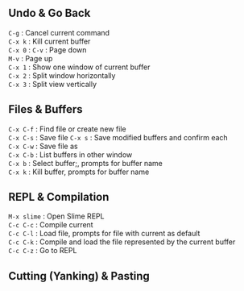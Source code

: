 ## Undo & Go Back ##
`C-g` : Cancel current command \
`C-x k` : Kill current buffer \
`C-x 0` : 
`C-v` : Page down \
`M-v` : Page up \
`C-x 1` : Show one window of current buffer \
`C-x 2` : Split window horizontally \
`C-x 3` : Split view vertically 

## Files & Buffers ##
`C-x C-f` : Find file or create new file \
`C-x C-s` : Save file
`C-x s` : Save modified buffers and confirm each \
`C-x C-w` : Save file as \
`C-x C-b` : List buffers in other window \
`C-x b` : Select buffer;, prompts for buffer name \
`C-x k` : Kill buffer, prompts for buffer name 

## REPL & Compilation ##
`M-x slime` : Open Slime REPL \
`C-c C-c` : Compile current \
`C-c C-l` : Load file, prompts for file with current as default \
`C-c C-k` : Compile and load the file represented by the current buffer \
`C-c C-z` : Go to REPL

## Cutting (Yanking) & Pasting ##

